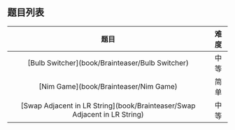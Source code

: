 ## 题目列表  
| 题目 | 难度 |  
|:---:|:---:|  
| [Bulb Switcher](book/Brainteaser/Bulb Switcher) | 中等 |   
| [Nim Game](book/Brainteaser/Nim Game) | 简单 |   
| [Swap Adjacent in LR String](book/Brainteaser/Swap Adjacent in LR String) | 中等 |   
